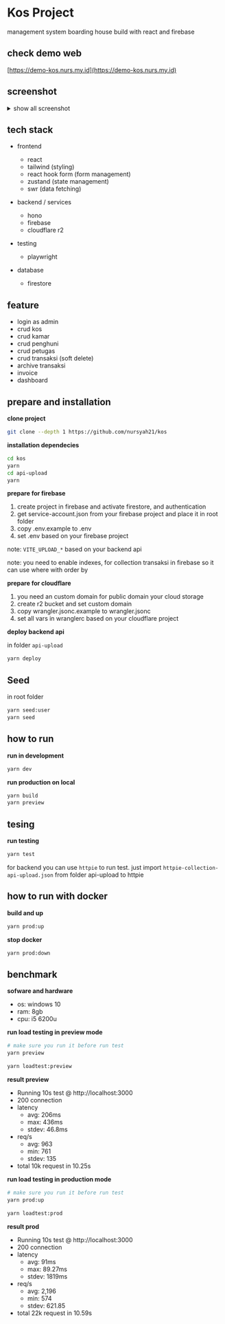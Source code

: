 # Kos Project

management system boarding house build with react and firebase

## check demo web

[https://demo-kos.nurs.my.id](https://demo-kos.nurs.my.id)

## screenshot

<details>
<summary>show all screenshot</summary>
    
![image](screenshots/login.png)
![image](screenshots/dashboard.png)
![image](screenshots/transaksi.png)
![image](screenshots/transaksi-deleted.png)
![image](screenshots/kamar-kos.png)
![image](screenshots/penghuni-petugas.png)
![image](screenshots/invoice.png)
![image](screenshots/invoice-print.png)

</details>

## tech stack

- frontend
    - react
    - tailwind (styling)
    - react hook form (form management)
    - zustand (state management)
    - swr (data fetching)

- backend / services
    - hono
    - firebase
    - cloudflare r2

- testing
    - playwright

- database
    - firestore

## feature

- login as admin
- crud kos
- crud kamar
- crud penghuni
- crud petugas
- crud transaksi (soft delete)
- archive transaksi
- invoice
- dashboard

## prepare and installation

**clone project**

```bash
git clone --depth 1 https://github.com/nursyah21/kos
```

**installation dependecies**

```bash
cd kos
yarn
cd api-upload
yarn
```

**prepare for firebase**

1. create project in firebase and activate firestore, and authentication
2. get service-account.json from your firebase project and place it in root folder
3. copy .env.example to .env
4. set .env based on your firebase project

note: `VITE_UPLOAD_*` based on your backend api

note: you need to enable indexes, for collection transaksi in firebase so it can use where with order by

**prepare for cloudflare**

1. you need an custom domain for public domain your cloud storage
2. create r2 bucket and set custom domain
3. copy wrangler.jsonc.example to wrangler.jsonc
4. set all vars in wranglerc based on your cloudflare project

**deploy backend api**

in folder `api-upload`
```bash
yarn deploy
```

## Seed

in root folder
```bash
yarn seed:user
yarn seed 
```

## how to run

**run in development**

```bash
yarn dev
```

**run production on local**
```bash
yarn build
yarn preview
```

## tesing

**run testing**
```bash
yarn test
```

for backend you can use `httpie` to run test. just import `httpie-collection-api-upload.json` from folder api-upload to httpie

## how to run with docker

**build and up**
```bash
yarn prod:up
```

**stop docker**
```bash
yarn prod:down
```

## benchmark

**sofware and hardware**
- os: windows 10
- ram: 8gb
- cpu: i5 6200u

**run load testing in preview mode**

```bash
# make sure you run it before run test
yarn preview
```

```bash
yarn loadtest:preview
```

**result preview**

- Running 10s test @ http://localhost:3000
- 200 connection
- latency
    - avg: 206ms
    - max: 436ms
    - stdev: 46.8ms
- req/s
    - avg: 963
    - min: 761
    - stdev: 135
- total 10k request in 10.25s

**run load testing in production mode**

```bash
# make sure you run it before run test
yarn prod:up
```

```bash
yarn loadtest:prod
```

**result prod**

- Running 10s test @ http://localhost:3000
- 200 connection
- latency
    - avg: 91ms
    - max: 89.27ms
    - stdev: 1819ms
- req/s
    - avg: 2,196
    - min: 574
    - stdev: 621.85
- total 22k request in 10.59s
